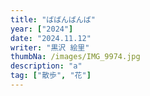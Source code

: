 ```yaml
---
title: "ばばんばんば"
year: ["2024"]
date: "2024.11.12"
writer: "黒沢 絵里"
thumbNa: /images/IMG_9974.jpg
description: "a"
tag: ["散歩", "花"]
---
```










<!--

![Alt text](/images/IMG_9835.jpg)

![Alt text](/images/hig_1.jpg)

-->